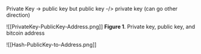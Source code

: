 Private Key -> public key
but 
public key -/> private key (can go other direction)


![[PrivateKey-PublicKey-Address.png]]
**Figure 1**. Private key, public key, and bitcoin address


![[Hash-PublicKey-to-Address.png]]